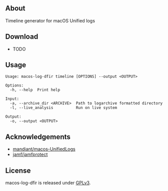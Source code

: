 ## About
Timeline generator for macOS Unified logs

## Download
- TODO

## Usage
```
Usage: macos-log-dfir timeline [OPTIONS] --output <OUTPUT>

Options:
  -h, --help  Print help

Input:
  -a, --archive_dir <ARCHIVE>  Path to logarchive formatted directory
  -l, --live_analysis          Run on live system

Output:
  -o, --output <OUTPUT>
```

## Acknowledgements
- [mandiant/macos-UnifiedLogs](https://github.com/mandiant/macos-UnifiedLogs)
- [jamf/jamfprotect](https://github.com/jamf/jamfprotect/tree/main/unified_log_filters)

## License
macos-log-dfir is released under [GPLv3](https://www.gnu.org/licenses/gpl-3.0.en.html).